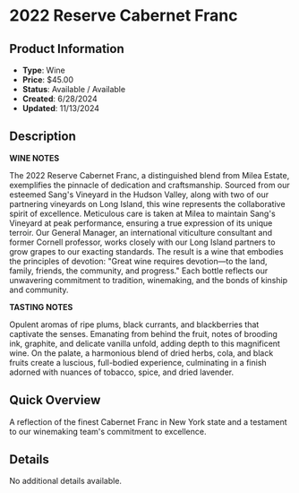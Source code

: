 # 2022 Reserve Cabernet Franc

## Product Information
- **Type**: Wine
- **Price**: $45.00
- **Status**: Available / Available
- **Created**: 6/28/2024
- **Updated**: 11/13/2024

## Description
<div>
<div>
<p><strong>WINE NOTES</strong></p>
<p>The 2022 Reserve Cabernet Franc, a distinguished blend from Milea Estate, exemplifies the pinnacle of dedication and craftsmanship. Sourced from our esteemed Sang's Vineyard in the Hudson Valley, along with two of our partnering vineyards on Long Island, this wine represents the collaborative spirit of excellence. Meticulous care is taken at Milea to maintain Sang's Vineyard at peak performance, ensuring a true expression of its unique terroir. Our General Manager, an international viticulture consultant and former Cornell professor, works closely with our Long Island partners to grow grapes to our exacting standards. The result is a wine that embodies the principles of devotion: "Great wine requires devotion&mdash;to the land, family, friends, the community, and progress." Each bottle reflects our unwavering commitment to tradition, winemaking, and the bonds of kinship and community.</p>
</div>
<div>
<p><strong>TASTING NOTES</strong></p>
<p>Opulent aromas of ripe plums, black currants, and blackberries that captivate the senses. Emanating from behind the fruit, notes of brooding ink, graphite, and delicate vanilla unfold, adding depth to this magnificent wine. On the palate, a harmonious blend of dried herbs, cola, and black fruits create a luscious, full-bodied experience, culminating in a finish adorned with nuances of tobacco, spice, and dried lavender.</p>
</div>
</div>

## Quick Overview
A reflection of the finest Cabernet Franc in New York state and a testament to our winemaking team's commitment to excellence.

## Details
No additional details available.
